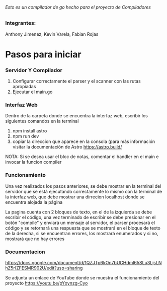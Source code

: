 ###### Esto es un compilador de go hecho para el proyecto de Compiladores

###  Integrantes:

Anthony Jimenez,
Kevin Varela,
Fabian Rojas



# Pasos para iniciar


### **Servidor Y Compilador**
1.   Configurar correctamente el parser y el scanner con las rutas apropiadas
2.   Ejecutar el main.go




### **Interfaz Web**

Dentro de la carpeta donde se encuentra la interfaz web, escribir los siguientes comandos en la terminal
1.   npm install astro
2.   npm run dev
3.   copiar la direccion que aparece en la consola (para más información visitar la documentación de Astro https://astro.build/


NOTA: Si se desea usar el bloc de notas, comentar el handler en el main e invocar la funcion compiler

### **Funcionamiento**

Una vez realizados los pasos anteriores, se debe mostrar en la terminal del servidor que se está ejecutando correctamente
lo mismo con la terminal de la interfaz web, que debe mostrar una dirrecion localhost donde se encuentra alojada la página

La pagina cuenta con 2 bloques de texto, en el de la izquierda se debe escribir el código, una vez terminado de escribir
se debe presionar en el botón "compile" y enviará un mensaje al servidor, el parser procesará el código y se retornará
una respuesta que se mostrará en el bloque de texto de la derecha, si se encuentran errores, los mostrará enumerados y si no,
mostrará que no hay errores

### **Documentacion**
https://docs.google.com/document/d/1QZJTp6kOn7bUCHdml65SLu3LjsLNhZ5rIZFESMR902U/edit?usp=sharing

Se adjunta un enlace de YouTube donde se muestra el funcionamiento del proyecto
https://youtu.be/pYxynzg-Cyo
